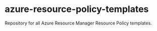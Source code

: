 # azure-resource-policy-templates
Repository for all Azure Resource Manager Resource Policy templates.
